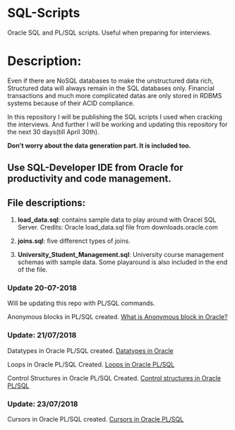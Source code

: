 # SQL-Scripts
Oracle SQL and PL/SQL scripts. Useful when preparing for interviews.

# Description:
Even if there are NoSQL databases to make the unstructured data rich, Structured data will always remain in the SQL databases only. Financial transactions and much more complicated datas are only stored in RDBMS systems because of their ACID compliance.

In this repository I will be publishing the SQL scripts I used when cracking the interviews. And further I will be working and updating this repository for the next 30 days(till April 30th).

**Don't worry about the data generation part. It is included too.**

## Use SQL-Developer IDE from Oracle for productivity and code management.

## File descriptions:

1. **load_data.sql**:
      contains sample data to play around with Oracel SQL Server.
Credits: Oracle load_data.sql file from downloads.oracle.com

2. **joins.sql**:
      five differenct types of joins.
      
3. **University_Student_Management.sql**:
      University course management schemas with sample data. Some playaround is also included in the end of the file.

### Update 20-07-2018
Will be updating this repo with PL/SQL commands.

Anonymous blocks in PL/SQL created. [What is Anonymous block in Oracle?](https://www.google.co.in/search?q=what+is+anonymous+block+in+oracle&oq=what+is+anonymous+blo&aqs=chrome.0.0j69i57j0l4.6157j1j7&sourceid=chrome&ie=UTF-8)

### Update: 21/07/2018
Datatypes in Oracle PL/SQL created. [Datatypes in Oracle](https://docs.oracle.com/cd/B28359_01/appdev.111/b28370/datatypes.htm#i10924)

Loops in Oracle PL/SQL Created. [Loops in Oracle PL/SQL](https://docs.oracle.com/cd/B28359_01/appdev.111/b28370/loop_statement.htm#LNPLS01328)

Control Structures in Oracle PL/SQL Created. [Control structures in Oracle PL/SQL](https://docs.oracle.com/cd/B19306_01/appdev.102/b14261/controlstructures.htm)

### Update: 23/07/2018
Cursors in Oracle PL/SQL created. [Cursors in Oracle PL/SQL](https://www.tutorialspoint.com/plsql/plsql_cursors.htm)